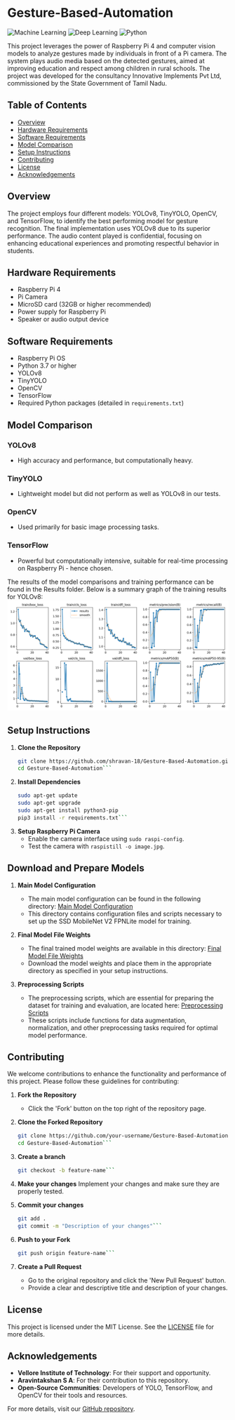 # Gesture-Based-Automation
![Machine Learning](https://img.shields.io/badge/Raspberry_Pi-Edge_Computing-red.svg)
![Deep Learning](https://img.shields.io/badge/Deep_Learning-Computer_Vision-green.svg)
![Python](https://img.shields.io/badge/Python-3.x-blue.svg)

This project leverages the power of Raspberry Pi 4 and computer vision models to analyze gestures made by individuals in front of a Pi camera. The system plays audio media based on the detected gestures, aimed at improving education and respect among children in rural schools. The project was developed for the consultancy Innovative Implements Pvt Ltd, commissioned by the State Government of Tamil Nadu.

## Table of Contents
- [Overview](#overview)
- [Hardware Requirements](#hardware-requirements)
- [Software Requirements](#software-requirements)
- [Model Comparison](#model-comparison)
- [Setup Instructions](#setup-instructions)
- [Contributing](#contributing)
- [License](#license)
- [Acknowledgements](#acknowledgements)

## Overview
The project employs four different models: YOLOv8, TinyYOLO, OpenCV, and TensorFlow, to identify the best performing model for gesture recognition. The final implementation uses YOLOv8 due to its superior performance. The audio content played is confidential, focusing on enhancing educational experiences and promoting respectful behavior in students.

## Hardware Requirements
- Raspberry Pi 4
- Pi Camera
- MicroSD card (32GB or higher recommended)
- Power supply for Raspberry Pi
- Speaker or audio output device

## Software Requirements
- Raspberry Pi OS
- Python 3.7 or higher
- YOLOv8
- TinyYOLO
- OpenCV
- TensorFlow
- Required Python packages (detailed in `requirements.txt`)

## Model Comparison
### YOLOv8
- High accuracy and performance, but computationally heavy.

### TinyYOLO
- Lightweight model but did not perform as well as YOLOv8 in our tests.

### OpenCV
- Used primarily for basic image processing tasks. 

### TensorFlow
- Powerful but computationally intensive, suitable for real-time processing on Raspberry Pi - hence chosen.

The results of the model comparisons and training performance can be found in the Results folder. Below is a summary graph of the training results for YOLOv8:
![Training Results](https://github.com/shravan-18/Gesture-Based-Automation/blob/main/YOLOv8/Results/results.png)

## Setup Instructions
1. **Clone the Repository**
   ```bash
   git clone https://github.com/shravan-18/Gesture-Based-Automation.git
   cd Gesture-Based-Automation```
2. **Install Dependencies**
   ```bash
   sudo apt-get update
   sudo apt-get upgrade
   sudo apt-get install python3-pip
   pip3 install -r requirements.txt```
3. **Setup Raspberry Pi Camera**
   - Enable the camera interface using `sudo raspi-config`.
   - Test the camera with `raspistill -o image.jpg`.
     
## Download and Prepare Models
1. **Main Model Configuration**
   - The main model configuration can be found in the following directory:
     [Main Model Configuration](https://github.com/shravan-18/Gesture-Based-Automation/tree/main/TensorFlow/workspace/training_demo/models/my_ssd_mobilenet_v2_fpnlite)
   - This directory contains configuration files and scripts necessary to set up the SSD MobileNet V2 FPNLite model for training.

2. **Final Model File Weights**
   - The final trained model weights are available in this directory:
     [Final Model File Weights](https://github.com/shravan-18/Gesture-Based-Automation/tree/main/TensorFlow/workspace/training_demo/exported-models/my_mobilenet_model)
   - Download the model weights and place them in the appropriate directory as specified in your setup instructions.

3. **Preprocessing Scripts**
   - The preprocessing scripts, which are essential for preparing the dataset for training and evaluation, are located here:
     [Preprocessing Scripts](https://github.com/shravan-18/Gesture-Based-Automation/tree/main/TensorFlow/scripts/preprocessing)
   - These scripts include functions for data augmentation, normalization, and other preprocessing tasks required for optimal model performance.

## Contributing
We welcome contributions to enhance the functionality and performance of this project. Please follow these guidelines for contributing:

1. **Fork the Repository**
   - Click the 'Fork' button on the top right of the repository page.

2. **Clone the Forked Repository**
   ```bash
   git clone https://github.com/your-username/Gesture-Based-Automation.git
   cd Gesture-Based-Automation```
3. **Create a branch**
   ```bash
   git checkout -b feature-name```
4. **Make your changes**
   Implement your changes and make sure they are properly tested.
5. **Commit your changes**
   ```bash
   git add .
   git commit -m "Description of your changes"```
6. **Push to your Fork**
   ```bash
   git push origin feature-name```
7. **Create a Pull Request**
   - Go to the original repository and click the 'New Pull Request' button.
   - Provide a clear and descriptive title and description of your changes.

## License
This project is licensed under the MIT License. See the [LICENSE](LICENSE) file for more details.

## Acknowledgements
- **Vellore Institute of Technology**: For their support and opportunity.
- **Aravintakshan S A**: For their contribution to this repository.
- **Open-Source Communities**: Developers of YOLO, TensorFlow, and OpenCV for their tools and resources.

For more details, visit our [GitHub repository](https://github.com/shravan-18/Gesture-Based-Automation).

